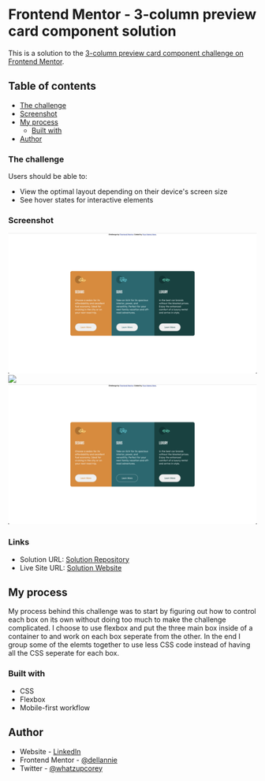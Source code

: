 # Frontend Mentor - 3-column preview card component solution

This is a solution to the [3-column preview card component challenge on Frontend Mentor](https://www.frontendmentor.io/challenges/3column-preview-card-component-pH92eAR2-).

## Table of contents

  - [The challenge](#the-challenge)
  - [Screenshot](#screenshot)
- [My process](#my-process)
  - [Built with](#built-with)
- [Author](#author)

### The challenge

Users should be able to:

- View the optimal layout depending on their device's screen size
- See hover states for interactive elements

### Screenshot

![](./design/desktop-final.jpg)
![](./design/mobile-view.jpg)
![](./design/active-state.jpg)


### Links

- Solution URL: [Solution Repository](https://github.com/dellannie/3-column-preview-card-component-main.git)
- Live Site URL: [Solution Website](https://dellannie.github.io/3-column-preview-card-component-main/)

## My process
My process behind this challenge was to start by figuring out how to control each box on its own without doing too much to make the challenge complicated. I choose to use flexbox and put the three main box inside of a container to and work on each box seperate from the other. In the end I group some of the elemts together to use less CSS code instead of having all the CSS seperate for each box.

### Built with

- CSS 
- Flexbox
- Mobile-first workflow

## Author

- Website - [LinkedIn](https://www.linkedin.com/in/corey-rodney/)
- Frontend Mentor - [@dellannie](https://www.frontendmentor.io/profile/yourusername)
- Twitter - [@whatzupcorey](https://www.twitter.com/whatzupcorey)

